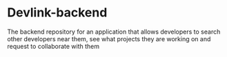 # Devlink-backend
The backend repository for an application that allows developers to search other developers near them, see what projects they are working on and request to collaborate with them

